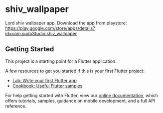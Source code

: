 # shiv_wallpaper

Lord shiv wallpaper app.
Download the app from playstore:
https://play.google.com/store/apps/details?id=com.sudoStudio.shiv_wallpaper

## Getting Started

This project is a starting point for a Flutter application.

A few resources to get you started if this is your first Flutter project:

- [Lab: Write your first Flutter app](https://flutter.dev/docs/get-started/codelab)
- [Cookbook: Useful Flutter samples](https://flutter.dev/docs/cookbook)

For help getting started with Flutter, view our
[online documentation](https://flutter.dev/docs), which offers tutorials,
samples, guidance on mobile development, and a full API reference.
